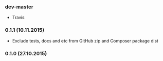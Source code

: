 ### dev-master

* Travis

### 0.1.1 (10.11.2015)

* Exclude tests, docs and etc from GitHub zip and Composer package dist

### 0.1.0 (27.10.2015)
